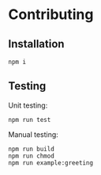 # Contributing

## Installation

```console
npm i
```

## Testing

Unit testing:
```console
npm run test
```

Manual testing:
```console
npm run build
npm run chmod
npm run example:greeting
```